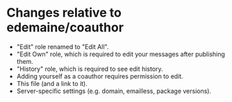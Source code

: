 # Changes relative to edemaine/coauthor

* "Edit" role renamed to "Edit All".
* "Edit Own" role, which is required to edit your messages after publishing them.
* "History" role, which is required to see edit history.
* Adding yourself as a coauthor requires permission to edit.
* This file (and a link to it).
* Server-specific settings (e.g. domain, emailless, package versions).